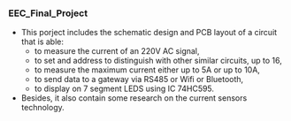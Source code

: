 ### EEC_Final_Project
- This porject includes the schematic design and PCB layout of a circuit that is able:
  - to measure the current of an 220V AC signal,
  - to set and address to distinguish with other similar circuits, up to 16,
  - to measure the maximum current either up to 5A or up to 10A,
  - to send data to a gateway via RS485 or Wifi or Bluetooth,
  - to display on 7 segment LEDS using IC 74HC595.
 - Besides, it also contain some research on the current sensors technology.
